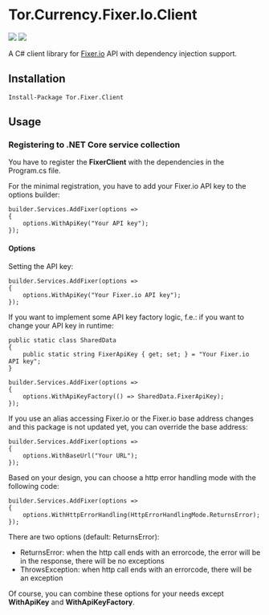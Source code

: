 # Tor.Currency.Fixer.Io.Client

[![](https://img.shields.io/nuget/dt/Tor.Fixer.Client)](#) [![](https://img.shields.io/nuget/v/Tor.Fixer.Client)](https://www.nuget.org/packages/Tor.Fixer.Client)

A C# client library for [Fixer.io](http://fixer.io/) API with dependency injection support.

## Installation

```text
Install-Package Tor.Fixer.Client
```

## Usage

### Registering to .NET Core service collection

You have to register the **FixerClient** with the dependencies in the Program.cs file.

For the minimal registration, you have to add your Fixer.io API key to the options builder:

```text
builder.Services.AddFixer(options =>
{
    options.WithApiKey("Your API key");
});
```

#### Options

Setting the API key:

```text
builder.Services.AddFixer(options =>
{
    options.WithApiKey("Your Fixer.io API key");
});
```

If you want to implement some API key factory logic, f.e.: if you want to change your API key in runtime:

```text
public static class SharedData
{
    public static string FixerApiKey { get; set; } = "Your Fixer.io API key";
}
```

```text
builder.Services.AddFixer(options =>
{
    options.WithApiKeyFactory(() => SharedData.FixerApiKey);
});
```

If you use an alias accessing Fixer.io or the Fixer.io base address changes and this package is not updated yet, you can override the base address:

```text
builder.Services.AddFixer(options =>
{
    options.WithBaseUrl("Your URL");
});
```

Based on your design, you can choose a http error handling mode with the following code:

```text
builder.Services.AddFixer(options =>
{
    options.WithHttpErrorHandling(HttpErrorHandlingMode.ReturnsError);
});
```

There are two options (default: ReturnsError):
 - ReturnsError: when the http call ends with an errorcode, the error will be in the response, there will be no exceptions
 - ThrowsException: when http call ends with an errorcode, there will be an exception

Of course, you can combine these options for your needs except **WithApiKey** and **WithApiKeyFactory**.
